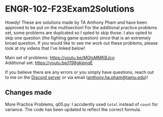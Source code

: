 # ENGR-102-F23Exam2Solutions

Howdy! These are solutions made by TA Anthony Pham and have been approved to be put on the multisection! For the additional practice problems set, some problems are duplcated so I opted to skip those. I also opted to skip one question (the fighting game question) since that is an extremely broad question. If you would like to see me work out these problems, please look at my videos that I've linked below!

Main set of problems: https://youtu.be/MGtsMMKBJco <br>
Additional set: https://youtu.be/I198gkjpnqE <br>

If you believe there are any errors or you simply have questions, reach out to me on the <a href="https://tx.ag/taoserver">Discord server</a> or via email (anthony.ha.pham@tamu.edu)!

## Changes made

More Practice Problems, q05.py: I accidently used `total` instead of `count` for variance. The code has been updated to reflect the correct formula.

